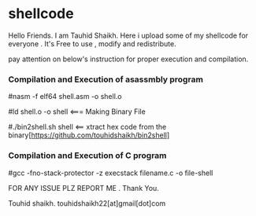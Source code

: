 # shellcode

Hello Friends. I am Tauhid Shaikh. Here i upload some of my shellcode for everyone .
It's Free to use , modify and redistribute. 

pay attention on below's instruction for proper execution and compilation.

### Compilation and Execution of asassmbly program
#nasm -f elf64 shell.asm -o shell.o

#ld shell.o -o shell <=== Making Binary File

#./bin2shell.sh shell <== xtract hex code from the binary[https://github.com/touhidshaikh/bin2shell]

### Compilation and Execution of C program

#gcc -fno-stack-protector -z execstack filename.c -o file-shell



FOR ANY ISSUE PLZ REPORT ME .
Thank You.

Touhid shaikh.
touhidshaikh22[at]gmail[dot]com
